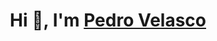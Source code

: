 <h1 align="center">Hi 👋, I'm <a href="https://github.com/petevela" target="blank">Pedro Velasco</a></h1>
